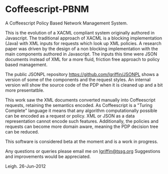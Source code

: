 Coffeescript-PBNM
=================

A Coffeescript Policy Based Network Management System.

This is the evolution of a XACML compliant system originally authored in Javascript. The traditional approach of XACML 
is a blocking implementation (Java) with XML inputs for requests which look up XML policies. A research paper was driven
by the design of a non blocking implementation with the main components authored in Javascript. The inputs this time
were JSON documents instead of XML for a more fluid, friction free approach to policy based management.

The public JSONPL repository
https://github.com/lgriffin/JSONPL
shows a version of some of the components and the request styles. An internal version will show the source code of
the PDP when it is cleaned up and a bit more presentatble. 

This work saw the XML documents converted manually into Coffeescript requests, retaining the semantics encoded.
As Coffeescript is a "Turing Complete" language it means that any algorithm computationally possible 
can be encoded as a request or policy. XML or JSON as a data representation cannot encode such features. Additionally,
the policies and requests can become more domain aware, meaning the PDP decision tree can be reduced.

This software is considered beta at the moment and is a work in progress.

Any questions or queries please email me on lgriffin@tssg.org
Suggestions and improvements would be appreciated.

Leigh. 26-Jun-2012
